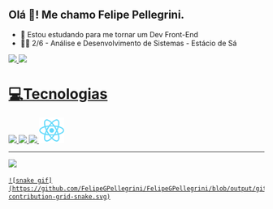 ## Olá 👋! Me chamo Felipe Pellegrini.

- 📘 Estou estudando para me tornar um Dev Front-End
- 👨‍💻 2/6 - Análise e Desenvolvimento de Sistemas - Estácio de Sá

<div>
  <a href="https://github.com/FelipeGPellegrini">
  <img height="170em" src="https://github-readme-stats.vercel.app/api?username=FelipeGPellegrini&show_icons=true&theme=radical">
  <img height="170em" src="https://github-readme-stats.vercel.app/api/top-langs/?username=FelipeGPellegrini&layout=compact&theme=radical">
</div>

<h1>💻Tecnologias</h1>
  <div>
     <img width="50px"  src="https://cdn.jsdelivr.net/gh/devicons/devicon/icons/html5/html5-original.svg">
     <img width="50px"  src="https://cdn.jsdelivr.net/gh/devicons/devicon/icons/css3/css3-original.svg">
     <img width="50px"  src="https://cdn.jsdelivr.net/gh/devicons/devicon/icons/javascript/javascript-original.svg">
     <img width="50px" src="https://raw.githubusercontent.com/devicons/devicon/1119b9f84c0290e0f0b38982099a2bd027a48bf1/icons/react/react-original.svg">
  </div>
  
  <hr>
  
<div>
  <a href="https://www.linkedin.com/in/felipe-pellegrini-775648244/"> <img src="https://img.shields.io/badge/LinkedIn-0077B5?style=for-the-badge&logo=linkedin&logoColor=white">
  
</div>
  

    ![snake gif](https://github.com/FelipeGPellegrini/FelipeGPellegrini/blob/output/github-contribution-grid-snake.svg)

